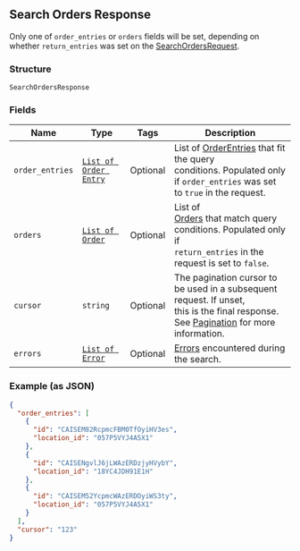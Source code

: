 ## Search Orders Response

Only one of `order_entries` or `orders` fields will be set, depending on whether
`return_entries` was set on the [SearchOrdersRequest](./models/search-orders-request.md).

### Structure

`SearchOrdersResponse`

### Fields

| Name | Type | Tags | Description |
|  --- | --- | --- | --- |
| `order_entries` | [`List of Order Entry`](/doc/models/order-entry.md) | Optional | List of [OrderEntries](./models/order-entries.md) that fit the query<br>conditions.  Populated only if `order_entries` was set to `true` in the request. |
| `orders` | [`List of Order`](/doc/models/order.md) | Optional | List of<br>[Orders](./models/orders.md) that match query conditions. Populated only if<br>`return_entries` in the request is set to `false`. |
| `cursor` | `string` | Optional | The pagination cursor to be used in a subsequent request. If unset,<br>this is the final response.<br>See [Pagination](https://developer.squareup.com/docs/basics/api101/pagination) for more information. |
| `errors` | [`List of Error`](/doc/models/error.md) | Optional | [Errors](./models/errors.md) encountered during the search. |

### Example (as JSON)

```json
{
  "order_entries": [
    {
      "id": "CAISEM82RcpmcFBM0TfOyiHV3es",
      "location_id": "057P5VYJ4A5X1"
    },
    {
      "id": "CAISENgvlJ6jLWAzERDzjyHVybY",
      "location_id": "18YC4JDH91E1H"
    },
    {
      "id": "CAISEM52YcpmcWAzERDOyiWS3ty",
      "location_id": "057P5VYJ4A5X1"
    }
  ],
  "cursor": "123"
}
```

